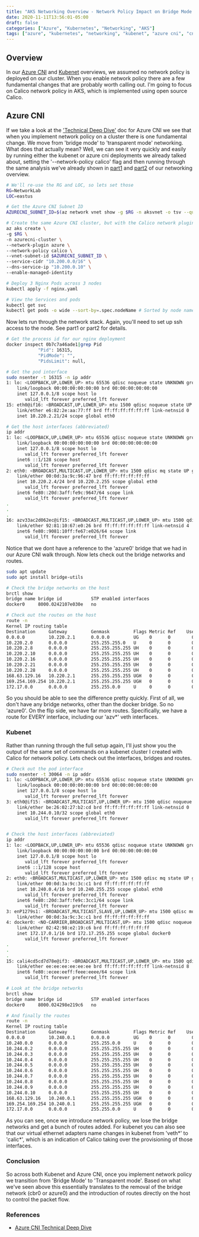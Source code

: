 ```yaml
---
title: "AKS Networking Overview - Network Policy Impact on Bridge Mode vs. Transparent"
date: 2020-11-11T13:56:01-05:00
draft: false
categories: ["Azure", "Kubernetes", "Networking", "AKS"]
tags: ["azure", "kubernetes", "networking", "kubenet", "azure cni", "cni", "aks", "bridge", "transparent"]
---
```


## Overview

In our [Azure CNI](../aks-networking-part1) and [Kubenet](../aks-networking-part1) overviews, we assumed no network policy is deployed on our cluster. When you enable network policy there are a few fundamental changes that are probably worth calling out. I'm going to focus on Calico network policy in AKS, which is implemented using open source Calico.

## Azure CNI

If we take a look at the ['Technical Deep Dive'](https://azure.microsoft.com/en-us/blog/integrating-azure-cni-and-calico-a-technical-deep-dive/) doc for Azure CNI we see that when you implement network policy on a cluster there is one fundamental change. We move from 'bridge mode' to 'transparent mode' networking. What does that actually mean? Well, we can see it very quickly and easily by running either the kubenet or azure cni deployments we already talked about, setting the '--network-policy calico' flag and then running through the same analysis we've already shown in [part1](../aks-networking-part1) and [part2](../aks-networking-part2) of our networking overview.

```bash
# We'll re-use the RG and LOC, so lets set those
RG=NetworkLab
LOC=eastus

# Get the Azure CNI Subnet ID
AZURECNI_SUBNET_ID=$(az network vnet show -g $RG -n aksvnet -o tsv --query "subnets[?name=='azurecni'].id")

# Create the same Azure CNI cluster, but with the Calico network plugin
az aks create \
-g $RG \
-n azurecni-cluster \
--network-plugin azure \
--network-policy calico \
--vnet-subnet-id $AZURECNI_SUBNET_ID \
--service-cidr "10.200.0.0/16" \
--dns-service-ip "10.200.0.10" \
--enable-managed-identity

# Deploy 3 Nginx Pods across 3 nodes
kubectl apply -f nginx.yaml

# View the Services and pods
kubectl get svc
kubectl get pods -o wide --sort-by=.spec.nodeName # Sorted by node name
```

Now lets run through the network stack. Again, you'll need to set up ssh access to the node. See part1 or part2 for details.

```bash
# Get the process id for our nginx deployment
docker inspect 0b7c7a46ade1|grep Pid
            "Pid": 16315,
            "PidMode": "",
            "PidsLimit": null,

# Get the pod interface
sudo nsenter -t 16315 -n ip addr
1: lo: <LOOPBACK,UP,LOWER_UP> mtu 65536 qdisc noqueue state UNKNOWN group default qlen 1000
    link/loopback 00:00:00:00:00:00 brd 00:00:00:00:00:00
    inet 127.0.0.1/8 scope host lo
       valid_lft forever preferred_lft forever
15: eth0@if16: <BROADCAST,UP,LOWER_UP> mtu 1500 qdisc noqueue state UP group default qlen 1000
    link/ether e6:82:2e:aa:77:ff brd ff:ff:ff:ff:ff:ff link-netnsid 0
    inet 10.220.2.21/24 scope global eth0

# Get the host interfaces (abbreviated)
ip addr
1: lo: <LOOPBACK,UP,LOWER_UP> mtu 65536 qdisc noqueue state UNKNOWN group default qlen 1000
    link/loopback 00:00:00:00:00:00 brd 00:00:00:00:00:00
    inet 127.0.0.1/8 scope host lo
       valid_lft forever preferred_lft forever
    inet6 ::1/128 scope host
       valid_lft forever preferred_lft forever
2: eth0: <BROADCAST,MULTICAST,UP,LOWER_UP> mtu 1500 qdisc mq state UP group default qlen 1000
    link/ether 00:0d:3a:9c:96:47 brd ff:ff:ff:ff:ff:ff
    inet 10.220.2.4/24 brd 10.220.2.255 scope global eth0
       valid_lft forever preferred_lft forever
    inet6 fe80::20d:3aff:fe9c:9647/64 scope link
       valid_lft forever preferred_lft forever
.
.
.
16: azv33ac2d062ec@if15: <BROADCAST,MULTICAST,UP,LOWER_UP> mtu 1500 qdisc noqueue state UP group default qlen 1000
    link/ether 92:81:10:67:e0:26 brd ff:ff:ff:ff:ff:ff link-netnsid 4
    inet6 fe80::9081:10ff:fe67:e026/64 scope link
       valid_lft forever preferred_lft forever
```

Notice that we dont have a reference to the 'azure0' bridge that we had in our Azure CNI walk through. Now lets check out the bridge networks and routes.

```bash
sudo apt update
sudo apt install bridge-utils

# Check the bridge networks on the host
brctl show
bridge name bridge id           STP enabled interfaces
docker0     8000.0242107e030e   no

# Check out the routes on the host
route -n
Kernel IP routing table
Destination     Gateway         Genmask         Flags Metric Ref    Use Iface
0.0.0.0         10.220.2.1      0.0.0.0         UG    0      0        0 eth0
10.220.2.0      0.0.0.0         255.255.255.0   U     0      0        0 eth0
10.220.2.8      0.0.0.0         255.255.255.255 UH    0      0        0 azv590e0427f9b
10.220.2.10     0.0.0.0         255.255.255.255 UH    0      0        0 azv5638516250a
10.220.2.16     0.0.0.0         255.255.255.255 UH    0      0        0 azvc6db35c2bf7
10.220.2.21     0.0.0.0         255.255.255.255 UH    0      0        0 azv33ac2d062ec
10.220.2.28     0.0.0.0         255.255.255.255 UH    0      0        0 azva2bb7836522
168.63.129.16   10.220.2.1      255.255.255.255 UGH   0      0        0 eth0
169.254.169.254 10.220.2.1      255.255.255.255 UGH   0      0        0 eth0
172.17.0.0      0.0.0.0         255.255.0.0     U     0      0        0 docker0

```

So you should be able to see the difference pretty quickly. First of all, we don't have any bridge networks, other than the docker bridge. So no 'azure0'. On the flip side, we have far more routes. Specifically, we have a route for EVERY interface, including our 'azv*' veth interfaces. 

### Kubenet

Rather than running through the full setup again, I'll just show you the output of the same set of commands on a kubenet cluster I created with Calico for network policy. Lets check out the interfaces, bridges and routes.

```bash
# Check out the pod interface
sudo nsenter -t 30064 -n ip addr
1: lo: <LOOPBACK,UP,LOWER_UP> mtu 65536 qdisc noqueue state UNKNOWN group default qlen 1000
    link/loopback 00:00:00:00:00:00 brd 00:00:00:00:00:00
    inet 127.0.0.1/8 scope host lo
       valid_lft forever preferred_lft forever
3: eth0@if15: <BROADCAST,MULTICAST,UP,LOWER_UP> mtu 1500 qdisc noqueue state UP group default
    link/ether be:26:02:27:b2:cd brd ff:ff:ff:ff:ff:ff link-netnsid 0
    inet 10.244.0.10/32 scope global eth0
       valid_lft forever preferred_lft forever


# Check the host interfaces (abbreviated)
ip addr
1: lo: <LOOPBACK,UP,LOWER_UP> mtu 65536 qdisc noqueue state UNKNOWN group default qlen 1000
    link/loopback 00:00:00:00:00:00 brd 00:00:00:00:00:00
    inet 127.0.0.1/8 scope host lo
       valid_lft forever preferred_lft forever
    inet6 ::1/128 scope host
       valid_lft forever preferred_lft forever
2: eth0: <BROADCAST,MULTICAST,UP,LOWER_UP> mtu 1500 qdisc mq state UP group default qlen 1000
    link/ether 00:0d:3a:9c:3c:c1 brd ff:ff:ff:ff:ff:ff
    inet 10.240.0.4/16 brd 10.240.255.255 scope global eth0
       valid_lft forever preferred_lft forever
    inet6 fe80::20d:3aff:fe9c:3cc1/64 scope link
       valid_lft forever preferred_lft forever
3: enP1279s1: <BROADCAST,MULTICAST,SLAVE,UP,LOWER_UP> mtu 1500 qdisc mq master eth0 state UP group default qlen 1000
    link/ether 00:0d:3a:9c:3c:c1 brd ff:ff:ff:ff:ff:ff
4: docker0: <NO-CARRIER,BROADCAST,MULTICAST,UP> mtu 1500 qdisc noqueue state DOWN group default
    link/ether 02:42:98:e2:19:c6 brd ff:ff:ff:ff:ff:ff
    inet 172.17.0.1/16 brd 172.17.255.255 scope global docker0
       valid_lft forever preferred_lft forever
.
.
.
15: cali4cd5cd7d78e@if3: <BROADCAST,MULTICAST,UP,LOWER_UP> mtu 1500 qdisc noqueue state UP group default
    link/ether ee:ee:ee:ee:ee:ee brd ff:ff:ff:ff:ff:ff link-netnsid 8
    inet6 fe80::ecee:eeff:feee:eeee/64 scope link
       valid_lft forever preferred_lft forever

# Look at the bridge networks
brctl show
bridge name bridge id           STP enabled interfaces
docker0     8000.024298e219c6   no

# And finally the routes
route -n
Kernel IP routing table
Destination     Gateway         Genmask         Flags Metric Ref    Use Iface
0.0.0.0         10.240.0.1      0.0.0.0         UG    0      0        0 eth0
10.240.0.0      0.0.0.0         255.255.0.0     U     0      0        0 eth0
10.244.0.2      0.0.0.0         255.255.255.255 UH    0      0        0 cali16fcf5898b5
10.244.0.3      0.0.0.0         255.255.255.255 UH    0      0        0 calidb3c3076a20
10.244.0.4      0.0.0.0         255.255.255.255 UH    0      0        0 calie303d952cb6
10.244.0.5      0.0.0.0         255.255.255.255 UH    0      0        0 calia13e3da9825
10.244.0.6      0.0.0.0         255.255.255.255 UH    0      0        0 cali0b8d4f989c0
10.244.0.7      0.0.0.0         255.255.255.255 UH    0      0        0 calid51803d5b2f
10.244.0.8      0.0.0.0         255.255.255.255 UH    0      0        0 cali84427e61d61
10.244.0.9      0.0.0.0         255.255.255.255 UH    0      0        0 calidc7b59b68d8
10.244.0.10     0.0.0.0         255.255.255.255 UH    0      0        0 cali4cd5cd7d78e
168.63.129.16   10.240.0.1      255.255.255.255 UGH   0      0        0 eth0
169.254.169.254 10.240.0.1      255.255.255.255 UGH   0      0        0 eth0
172.17.0.0      0.0.0.0         255.255.0.0     U     0      0        0 docker0
```

As you can see, once we introduce network policy, we lose the bridge networks and get a bunch of routes added. For kubenet you can also see that our virtual ethernet adapters name changes in kubenet from 'veth*' to 'calic*', which is an indication of Calico taking over the provisioning of those interfaces.

### Conclusion

So across both Kubenet and Azure CNI, once you implement network policy we transition from 'Bridge Mode' to 'Transparent mode'. Based on what we've seen above this essentially translates to the removal of the bridge network (cbr0 or azure0) and the introduction of routes directly on the host to control the packet flow.

### References

* [Azure CNI Technical Deep Dive](https://azure.microsoft.com/en-us/blog/integrating-azure-cni-and-calico-a-technical-deep-dive/)
